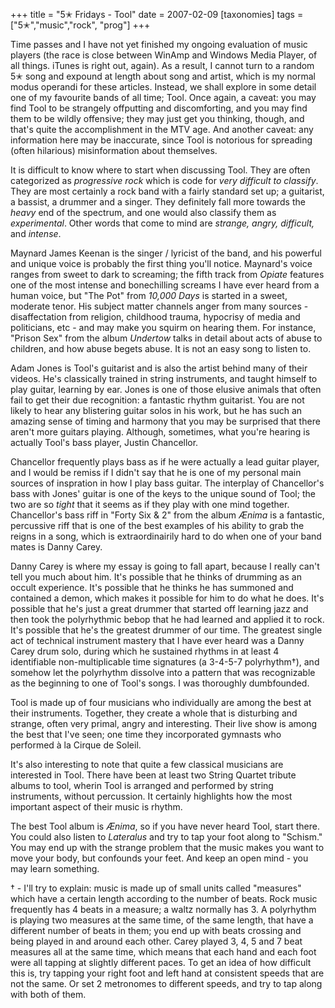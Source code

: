 +++
title = "5✭ Fridays - Tool"
date = 2007-02-09
[taxonomies]
tags = ["5✭","music","rock", "prog"]
+++

Time passes and I have not yet finished my ongoing evaluation of music players (the race is close between WinAmp and 
Windows Media Player, of all things. iTunes is right out, again). As a result, I cannot turn to a random 5✭ song and 
expound at length about song and artist, which is my normal modus operandi for these articles. Instead, we shall explore 
in some detail one of my favourite bands of all time; Tool. Once again, a caveat: you may find Tool to be strangely 
offputting and discomforting, and you may find them to be wildly offensive; they may just get you thinking, though, and 
that's quite the accomplishment in the MTV age. And another caveat: any information here may be inaccurate, since Tool 
is notorious for spreading (often hilarious) misinformation about themselves.

<!-- more -->

It is difficult to know where to start when discussing Tool. They are often categorized as _progressive rock_ which is 
code for _very difficult to classify_. They are most certainly a rock band with a fairly standard set up; a guitarist, 
a bassist, a drummer and a singer. They definitely fall more towards the _heavy_ end of the spectrum, and one would also 
classify them as _experimental_. Other words that come to mind are _strange, angry, difficult,_ and _intense_.

Maynard James Keenan is the singer / lyricist of the band, and his powerful and unique voice is probably the first thing 
you'll notice. Maynard's voice ranges from sweet to dark to screaming; the fifth track from _Opiate_ features one of the 
most intense and bonechilling screams I have ever heard from a human voice, but "The Pot" from _10,000 Days_ is started 
in a sweet, moderate tenor. His subject matter channels anger from many sources - disaffectation from religion, 
childhood trauma, hypocrisy of media and politicians, etc - and may make you squirm on hearing them. For instance, 
"Prison Sex" from the album _Undertow_ talks in detail about acts of abuse to children, and how abuse begets abuse. It 
is not an easy song to listen to.

Adam Jones is Tool's guitarist and is also the artist behind many of their videos. He's classically trained in string 
instruments, and taught himself to play guitar, learning by ear. Jones is one of those elusive animals that often fail 
to get their due recognition: a fantastic rhythm guitarist. You are not likely to hear any blistering guitar solos in 
his work, but he has such an amazing sense of timing and harmony that you may be surprised that there aren't more 
guitars playing. Although, sometimes, what you're hearing is actually Tool's bass player, Justin Chancellor.

Chancellor frequently plays bass as if he were actually a lead guitar player, and I would be remiss if I didn't say that 
he is one of my personal main sources of inspration in how I play bass guitar. The interplay of Chancellor's bass with 
Jones' guitar is one of the keys to the unique sound of Tool; the two are so _tight_ that it seems as if they play with 
one mind together. Chancellor's bass riff in "Forty Six & 2" from the album _Ænima_ is a fantastic, percussive riff that 
is one of the best examples of his ability to grab the reigns in a song, which is extraordinairily hard to do when one 
of your band mates is Danny Carey.

Danny Carey is where my essay is going to fall apart, because I really can't tell you much about him. It's possible that 
he thinks of drumming as an occult experience. It's possible that he thinks he has summoned and contained a demon, which 
makes it possible for him to do what he does. It's possible that he's just a great drummer that started off learning 
jazz and then took the polyrhythmic bebop that he had learned and applied it to rock. It's possible that he's the 
greatest drummer of our time. The greatest single act of technical instrument mastery that I have ever heard was a Danny 
Carey drum solo, during which he sustained rhythms in at least 4 identifiable non-multiplicable time signatures (a 
3-4-5-7 polyrhythm†), and somehow let the polyrhythm dissolve into a pattern that was recognizable as the beginning to 
one of Tool's songs. I was thoroughly dumbfounded.

Tool is made up of four musicians who individually are among the best at their instruments. Together, they create a 
whole that is disturbing and strange, often very primal, angry and interesting. Their live show is among the best that 
I've seen; one time they incorporated gymnasts who performed à la Cirque de Soleil.

It's also interesting to note that quite a few classical musicians are interested in Tool. There have been at least two 
String Quartet tribute albums to tool, wherin Tool is arranged and performed by string instruments, without percussion. 
It certainly highlights how the most important aspect of their music is rhythm.

The best Tool album is _Ænima_, so if you have never heard Tool, start there. You could also listen to _Lateralus_ and 
try to tap your foot along to "Schism." You may end up with the strange problem that the music makes you want to move 
your body, but confounds your feet. And keep an open mind - you may learn something.

† - I'll try to explain: music is made up of small units called "measures" which have a certain length according to the 
number of beats. Rock music frequently has 4 beats in a measure; a waltz normally has 3. A polyrhythm is playing two 
measures at the same time, of the same length, that have a different number of beats in them; you end up with beats 
crossing and being played in and around each other. Carey played 3, 4, 5 and 7 beat measures all at the same time, which 
means that each hand and each foot were all tapping at slightly different paces. To get an idea of how difficult this 
is, try tapping your right foot and left hand at consistent speeds that are not the same. Or set 2 metronomes to 
different speeds, and try to tap along with both of them.
